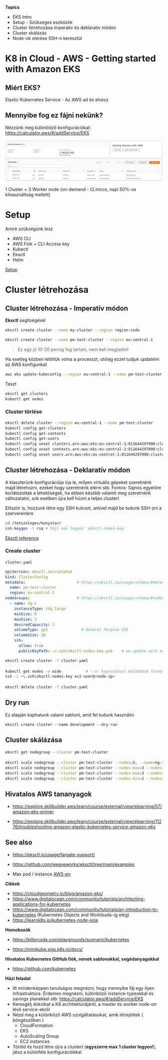 **Topics**

- EKS Intro
- Setup - Szükséges eszközök
- Cluster létrehozása imperatív és deklaratív módon
- Cluster skálázás
- Node-ok elérése SSH-n keresztül

# K8 in Cloud - AWS - Getting started with Amazon EKS

## Miért EKS?

Elastic Kubernetes Service - Az AWS ad és elvesz

## Mennyibe fog ez fájni nekünk?

Nézzünk meg különböző konfigurációkat: https://calculator.aws/#/addService/EKS

![image-20220719141213820](EKS.assets/image-20220719141213820.png)

1 Cluster + 3 Worker node (on-demand - t2.micro, napi 50%-os kihasználtság mellett)

# Setup

Amire szükségünk lesz

- AWS CLI
- AWS Fiók + CLI Access key
- Kubectl
- Eksctl
- Helm

[Setup](./02-Setup.md)

# Cluster létrehozása

## Cluster létrehozása - Imperatív módon

**Eksctl** segítségével 

```bash
eksctl create cluster --name my-cluster --region region-code
```

```bash
eksctl create cluster --name pm-test-cluster --region eu-central-1
```

> Ez egy jó 10-20 percig fog tartani, nem kell megijedni!

Ha esetleg közben lelőttük volna a processzt, utólag ezzel tudjuk updatelni az AWS konfigunkat

```bash
aws eks update-kubeconfig --region eu-central-1 --name pm-test-cluster
```

Teszt

```bash
eksctl get clusters
kubectl get nodes
```

### Cluster törlése

```bash
eksctl delete cluster --region eu-central-1 --name pm-test-cluster
kubectl config get-clusters
kubectl config get-contexts
kubectl config get-users
kubectl config unset clusters.arn:aws:eks:eu-central-1:811644297090:cluster/pm-test-cluster
kubectl config unset contexts.arn:aws:eks:eu-central-1:811644297090:cluster/pm-test-cluster
kubectl config unset users.arn:aws:eks:eu-central-1:811644297090:cluster/pm-test-cluster
```

## Cluster létrehozása - Deklaratív módon

A klaszterünk konfigurációja írja le, milyen virtuális gépeket szeretnénk majd létrehozni, ezeket hogy szeretnénk elérni stb.
Fontos: Sajnos egyelőre korlátozottak a lehetőségek, ha ebben később valamit meg szeretnénk változatatni, sok esetben
újra kell húzni a teljes clustert

Először is, hozzunk létre egy SSH kulcsot, amivel majd be tudunk SSH-zni a szervereinkre

```bash
cd /tetszoleges/konyvtar/
ssh-keygen -t rsa # Fájl név legyen 'eksctl-nodes-key'
```

[Eksctl reference](https://eksctl.io/usage/schema/)

### Create cluster

`cluster.yaml`

```yaml
apiVersion: eksctl.io/v1alpha5
kind: ClusterConfig
metadata: 						# https://eksctl.io/usage/schema/#metadata
  name: pm-test-cluster
  region: eu-central-1
nodeGroups: 					# https://eksctl.io/usage/schema/#nodeGroups
  - name: ng-1
    instanceType: t4g.large
    minSize: 0
    maxSize: 3
    desiredCapacity: 2
    volumeType: gp2               # General Purpose SSD
    volumeSize: 30
    ssh:
      allow: true
      publicKeyPath: ~/.ssh/eksctl-nodes-key.pub    # we update with our preferred key
```

```bash
eksctl create cluster -f cluster.yaml

kubectl get nodes -o wide			# '-o' kapcsolóval különböző formátumú outputot kérhetünk, pl: wide | json | yaml 
ssh -i ~\.ssh\eksctl-nodes-key ec2-user@<node-ip>

eksctl delete cluster -f cluster.yaml
```

## **Dry run** 

Ez alapján kaphatunk valami sablont, amit fel tudunk használni

```
eksctl create cluster --name development --dry-run
```

## Cluster skálázása

```bash
eksctl get nodegroup --cluster pm-test-cluster

eksctl scale nodegroup --cluster pm-test-cluster --nodes=3, --name=ng-1
eksctl scale nodegroup --cluster pm-test-cluster --nodes-max=3 --nodes-min=1, --name=ng-1
eksctl scale nodegroup --cluster pm-test-cluster --nodes-max=3 --nodes=3, --name=ng-1
eksctl scale nodegroup --cluster pm-test-cluster --nodes-min=1 --nodes=1, --name=ng-1
```

## Hivatalos AWS tananyagok

- https://explore.skillbuilder.aws/learn/course/external/view/elearning/57/amazon-eks-primer

- https://explore.skillbuilder.aws/learn/course/external/view/elearning/11276/troubleshooting-amazon-elastic-kubernetes-service-amazon-eks 

## See also

- https://eksctl.io/usage/fargate-support/

- https://github.com/weaveworks/eksctl/tree/main/examples

- Max pod / instance [AWS-en](https://github.com/awslabs/amazon-eks-ami/blob/master/files/eni-max-pods.txt)

**Cikkek**

- https://cloudgeometry.io/blog/amazon-eks/
- https://www.digitalocean.com/community/tutorials/architecting-applications-for-kubernetes 
- https://www.digitalocean.com/community/tutorials/an-introduction-to-kubernetes (Kubernetes Objects and Workloads-ig elég)
- https://learnk8s.io/kubernetes-node-size

**Homokozók**

- https://killercoda.com/playgrounds/scenario/kubernetes

- https://minikube.sigs.k8s.io/docs/

**Hivatalos Kubernetes GitHub fiók, remek sablonokkal, segédanyagokkal**

- https://github.com/kubernetes

**Házi feladat** 

- Itt mindenképpen tanulságos megnézni, hogy mennyibe fáj egy ilyen infrastruktúra. Érdemes megnézni, különböző instance-typeokkal és savings planekkel stb: https://calculator.aws/#/addService/EKS
- Keresgélj doksikat a K8 architektúrájáról, a master és worker node-on lévő service-ekről
- Nézd meg a különböző AWS szolgáltatásokat, amik létrejöttek ( böngészőben ) 
  - CloudFormation 
  - EKS
  - AutoScaling Group
  - EC2 instances
- Töröld és hozd létre újra a clustert (**egyszerre max 1 cluster legyen!**), játsz a különféle konfigurációkkal 
